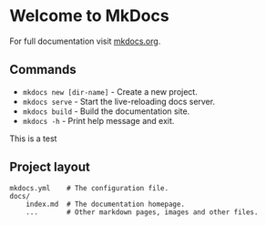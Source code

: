 # Welcome to MkDocs

For full documentation visit [mkdocs.org](https://www.mkdocs.org).

## Commands

- `mkdocs new [dir-name]` - Create a new project.
- `mkdocs serve` - Start the live-reloading docs server.
- `mkdocs build` - Build the documentation site.
- `mkdocs -h` - Print help message and exit.

This is a test

## Project layout

    mkdocs.yml    # The configuration file.
    docs/
        index.md  # The documentation homepage.
        ...       # Other markdown pages, images and other files.
